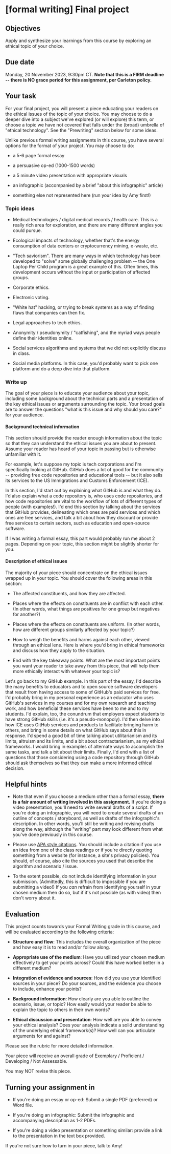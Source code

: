 # [formal writing] Final project

## Objectives

Apply and synthesize your learnings from this course by exploring an ethical topic of your choice.

## Due date

Monday, 20 November 2023, 9:30pm CT. **Note that this is a FIRM deadline -- there is NO grace period for this assignment, per Carleton policy.**
 
## Your task

For your final project, you will present a piece educating your readers on the ethical issues of the topic of your choice. You may choose to do a deeper dive into a subject we've explored (or will explore) this term, or choose a topic we have not covered that falls under the (broad) umbrella of "ethical technology". See the "Prewriting" section below for some ideas.

Unlike previous formal writing assignments in this course, you have several options for the format of your project. You may choose to do:

- a 5-6 page formal essay

- a persuasive op-ed (1000-1500 words)

- a 5 minute video presentation with appropriate visuals

- an infographic (accompanied by a brief "about this infographic" article)

- something else not represented here (run your idea by Amy first!)

### Topic ideas

- Medical technologies / digital medical records / health care. This is a really rich area for exploration, and there are many different angles you could pursue.

- Ecological impacts of technology, whether that's the energy consumption of data centers or cryptocurrency mining, e-waste, etc.

- "Tech saviorism". There are many ways in which technology has been developed to "solve" some globally challenging problem -- the One Laptop Per Child program is a great example of this. Often times, this development occurs without the input or participation of affected groups.

- Corporate ethics. 

- Electronic voting.

- "White hat" hacking, or trying to break systems as a way of finding flaws that companies can then fix. 

- Legal approaches to tech ethics.

- Anonymity / pseudonymity / "catfishing", and the myriad ways people define their identities online.

- Social services algorithms and systems that we did not explicitly discuss in class.

- Social media platforms. In this case, you'd probably want to pick one platform and do a deep dive into that platform.

### Write up

The goal of your piece is to educate your audience about your topic, including some background about the technical parts and a presentation of the key ethical issues or arguments surrounding the topic. Your broad goals are to answer the questions "what is this issue and why should you care?" for your audience.

#### Background technical information

This section should provide the reader enough information about the topic so that they can understand the ethical issues you are about to present. Assume your reader has heard of your topic in passing but is otherwise unfamiliar with it. 

For example, let's suppose my topic is tech corporations and I'm specifically looking at GitHub. GitHub does a lot of good for the community -- providing free code repositories and educational tools -- but it also sells its services to the US Immigrations and Customs Enforcement (ICE).

In this section, I'd start out by explaining what GitHub is and what they do. I'd also explain what a code repository is, who uses code repositories, and how code repositories are vital to the workflow of lots of different types of people (with examples!). I'd end this section by talking about the services that GitHub provides, delineating which ones are paid services and which ones are free services, and talk a bit about how they discount or provide free services to certain sectors, such as education and open-source software.

If I was writing a formal essay, this part would probably run me about 2 pages. Depending on your topic, this section might be slightly shorter for you.

#### Description of ethical issues

The majority of your piece should concentrate on the ethical issues wrapped up in your topic. You should cover the following areas in this section:

- The affected constituents, and how they are affected.

- Places where the effects on constituents are in conflict with each other. (In other words, what things are positives for one group but negatives for another?)

- Places where the effects on constituents are uniform. (In other words, how are different groups similarly affected by your topic?)

- How to weigh the benefits and harms against each other, viewed through an ethical lens. Here is where you'd bring in ethical frameworks and discuss how they apply to the situation.

- End with the key takeaway points. What are the most important points you want your reader to take away from this piece, that will help them more ethically interact with whatever your topic is?

Let's go back to my GitHub example. In this part of the essay, I'd describe the many benefits to educators and to open source software developers that result from having access to some of  GitHub's paid services for free. I'd probably bring in my personal experience as an educator who uses GitHub's services in my courses and for my own research and teaching work, and how beneficial these services have been to me and to my students. I'd explain, too, the conundrum that employers expect students to have strong GitHub skills (i.e. it's a pseudo-monopoly). I'd then delve into how ICE uses GitHub services and products to facilitate bringing harm to others, and bring in some details on what GitHub says about this in response. I'd spend a good bit of time talking about utilitarianism and its limits, altruism and its limits, and a bit about contractarianism, as my ethical frameworks. I would bring in examples of alternate ways to accomplish the same tasks, and talk a bit about their limits. Finally, I'd end with a list of questions that those considering using a code repository through GitHub should ask themselves so that they can make a more informed ethical decision.

## Helpful hints

- Note that even if you choose a medium other than a formal essay, **there is a fair amount of writing involved in this assignment.** If you're doing a video presentation, you'll need to write several drafts of a script. If you're doing an infographic, you will need to create several drafts of an outline of concepts / storyboard, as well as drafts of the infographic's description. In other words, you'll still be writing and revising drafts along the way, although the "writing" part may look different from what you've done previously in this course.

- Please use [APA style citations](https://gouldguides.carleton.edu/c.php?g=146832&p=7520832). You should include a citation if you use an idea from one of the class readings or if you're directly quoting something from a website (for instance, a site's privacy policies). You should, of course, also cite the sources you used that describe the algorithm and scenario / issue.

- To the extent possible, do not include identifying information in your submission. (Admittedly, this is difficult to impossible if you are submitting a video!) If you *can* refrain from identifying yourself in your chosen medium then do so, but if it's not possible (as with video) then don't worry about it.

## Evaluation

This project counts towards your Formal Writing grade in this course, and will be evaluated according to the following criteria:

- **Structure and flow**: This includes the overall organization of the piece and how easy it is to read and/or follow along.

- **Appropriate use of the medium**: Have you utilized your chosen medium effectively to get your points across? Could this have worked better in a different medium?

- **Integration of evidence and sources**: How did you use your identified sources in your piece? Do your sources, and the evidence you choose to include, enhance your points?

- **Background information**: How clearly are you able to outline the scenario, issue, or topic? How easily would your reader be able to explain the topic to others in their own words?

- **Ethical discussion and presentation**: How well are you able to convey your ethical analysis? Does your analysis indicate a solid understanding of the underlying ethical framework(s)? How well can you articulate arguments for and against? 

Please see the rubric for more detailed information.

Your piece will receive an overall grade of Exemplary / Proficient / Developing / Not Assessable. 

You may NOT revise this piece.

## Turning your assignment in

- If you're doing an essay or op-ed: Submit a single PDF (preferred) or Word file.

- If you're doing an infographic: Submit the infographic and accompanying description as 1-2 PDFs.

- If you're doing a video presentation or something similar: provide a link to the presentation in the text box provided.

If you're not sure how to turn in your piece, talk to Amy!
